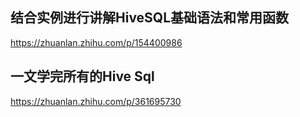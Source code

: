 ## 结合实例进行讲解HiveSQL基础语法和常用函数
https://zhuanlan.zhihu.com/p/154400986

## 一文学完所有的Hive Sql
https://zhuanlan.zhihu.com/p/361695730